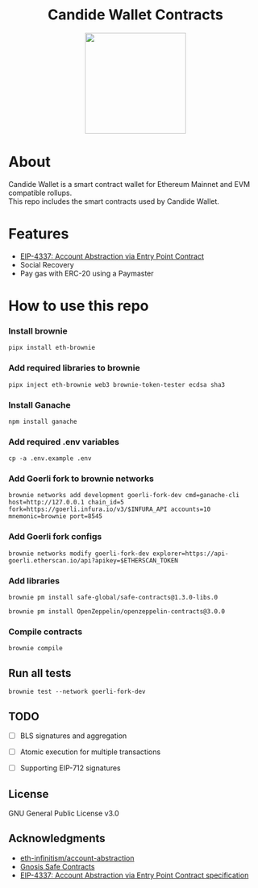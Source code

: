 <!-- PROJECT LOGO -->

<div align="center">
  <h1 align="center">Candide Wallet Contracts</h1>
</div>

<div align="center">
<img src="https://pbs.twimg.com/profile_banners/1528783691299930114/1653898682/1500x500" height =200/>
</div>

# About

Candide Wallet is a smart contract wallet for Ethereum Mainnet and EVM compatible rollups.<br/>
This repo includes the smart contracts used by Candide Wallet.

# Features
- <a href="https://eips.ethereum.org/EIPS/eip-4337">EIP-4337: Account Abstraction via Entry Point Contract</a> 
- Social Recovery
- Pay gas with ERC-20 using a Paymaster

# How to use this repo

### Install brownie
```
pipx install eth-brownie
```

### Add required libraries to brownie
```
pipx inject eth-brownie web3 brownie-token-tester ecdsa sha3
```

### Install Ganache
```
npm install ganache
```

### Add required .env variables
```
cp -a .env.example .env
```

### Add Goerli fork to brownie networks
```
brownie networks add development goerli-fork-dev cmd=ganache-cli host=http://127.0.0.1 chain_id=5 fork=https://goerli.infura.io/v3/$INFURA_API accounts=10 mnemonic=brownie port=8545
```

### Add Goerli fork configs
```
brownie networks modify goerli-fork-dev explorer=https://api-goerli.etherscan.io/api?apikey=$ETHERSCAN_TOKEN
```
### Add libraries
```
brownie pm install safe-global/safe-contracts@1.3.0-libs.0

brownie pm install OpenZeppelin/openzeppelin-contracts@3.0.0
```
### Compile contracts
```
brownie compile
```
## Run all tests
```
brownie test --network goerli-fork-dev
```

## TODO
- [ ] BLS signatures and aggregation
- [ ] Atomic execution for multiple transactions
- [ ] Supporting EIP-712 signatures


<!-- LICENSE -->
## License

GNU General Public License v3.0

<!-- ACKNOWLEDGMENTS -->
## Acknowledgments
* <a href='https://github.com/eth-infinitism/account-abstraction'>eth-infinitism/account-abstraction</a>
* <a href='https://github.com/safe-global/safe-contracts'>Gnosis Safe Contracts</a>
* <a href='https://eips.ethereum.org/EIPS/eip-4337'>EIP-4337: Account Abstraction via Entry Point Contract specification </a>

